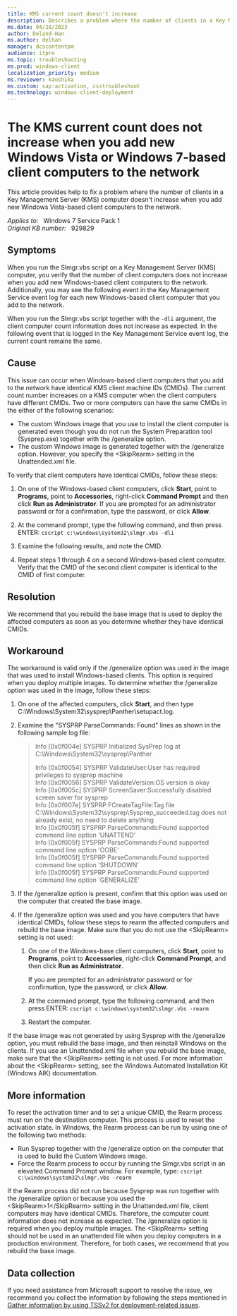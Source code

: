 ```yaml
---
title: KMS current count doesn't increase
description: Describes a problem where the number of clients in a Key Management Server (KMS) computer does not increase when you add new Windows Vista-based client computers to the network.
ms.date: 04/28/2023
author: Deland-Han
ms.author: delhan
manager: dcscontentpm
audience: itpro
ms.topic: troubleshooting
ms.prod: windows-client
localization_priority: medium
ms.reviewer: kaushika
ms.custom: sap:activation, csstroubleshoot
ms.technology: windows-client-deployment
---
```

# The KMS current count does not increase when you add new Windows Vista or Windows 7-based client computers to the network

This article provides help to fix a problem where the number of clients in a Key Management Server (KMS) computer doesn't increase when you add new Windows Vista-based client computers to the network.

_Applies to:_ &nbsp; Windows 7 Service Pack 1  
_Original KB number:_ &nbsp; 929829

## Symptoms

When you run the Slmgr.vbs script on a Key Management Server (KMS) computer, you verify that the number of client computers does not increase when you add new Windows-based client computers to the network. Additionally, you may see the following event in the Key Management Service event log for each new Windows-based client computer that you add to the network.
  
When you run the Slmgr.vbs script together with the `-dli` argument, the client computer count information does not increase as expected. In the following event that is logged in the Key Management Service event log, the current count remains the same.

## Cause

This issue can occur when Windows-based client computers that you add to the network have identical KMS client machine IDs (CMIDs). The current count number increases on a KMS computer when the client computers have different CMIDs. Two or more computers can have the same CMIDs in the either of the following scenarios:  

- The custom Windows image that you use to install the client computer is generated even though you do not run the System Preparation tool (Sysprep.exe) together with the /generalize option.
- The custom Windows image is generated together with the /generalize option. However, you specify the \<SkipRearm> setting in the Unattended.xml file.  

To verify that client computers have identical CMIDs, follow these steps:

1. On one of the Windows-based client computers, click **Start**, point to **Programs**, point to
 **Accessories**, right-click **Command Prompt** and then click **Run as Administrator**.
If you are prompted for an administrator password or for a confirmation, type the password, or click **Allow**.
2. At the command prompt, type the following command, and then press ENTER: `cscript c:\windows\system32\slmgr.vbs -dli`  

3. Examine the following results, and note the CMID.

4. Repeat steps 1 through 4 on a second Windows-based client computer. Verify that the CMID of the second client computer is identical to the CMID of first computer.  

## Resolution

We recommend that you rebuild the base image that is used to deploy the affected computers as soon as you determine whether they have identical CMIDs.

## Workaround

The workaround is valid only if the /generalize  option was used in the image that was used to install Windows-based clients. This option is required when you deploy multiple images. To determine whether the /generalize option was used in the image, follow these steps:

1. On one of the affected computers, click **Start**, and then type
 C:\Windows\System32\sysprep\Panther\setupact.log.
2. Examine the "SYSPRP ParseCommands: Found" lines as shown in the following sample log file:

    > Info [0x0f004e] SYSPRP Initialized SysPrep log at C:\Windows\System32\sysprep\Panther
    >
    > Info [0x0f0054] SYSPRP ValidateUser:User has required privileges to sysprep machine  
    Info [0x0f0056] SYSPRP ValidateVersion:OS version is okay  
    Info [0x0f005c] SYSPRP ScreenSaver:Successfully disabled screen saver for sysprep  
    Info [0x0f007e] SYSPRP FCreateTagFile:Tag file C:\Windows\System32\sysprep\Sysprep_succeeded.tag does not already exist, no need to delete anything  
    Info [0x0f005f] SYSPRP ParseCommands:Found supported command line option 'UNATTEND'  
    Info [0x0f005f] SYSPRP ParseCommands:Found supported command line option 'OOBE'  
    Info [0x0f005f] SYSPRP ParseCommands:Found supported command line option 'SHUTDOWN'  
    Info [0x0f005f] SYSPRP ParseCommands:Found supported command line option 'GENERALIZE'

3. If the /generalize option is present, confirm that this option was used on the computer that created the base image.

4. If the /generalize option was used and you have computers that have identical CMIDs, follow these steps to rearm the affected computers and rebuild the base image. Make sure that you do not use the \<SkipRearm> setting is not used:

   1. On one of the Windows-base client computers, click **Start**, point to **Programs**, point to **Accessories**, right-click **Command Prompt**, and then click **Run as Administrator**.  

        If you are prompted for an administrator password or for confirmation, type the password, or click **Allow**.
   2. At the command prompt, type the following command, and then press ENTER: `cscript c:\windows\system32\slmgr.vbs -rearm`  

   3. Restart the computer.  

If the base image was not generated by using Sysprep with the /generalize  option, you must rebuild the base image, and then reinstall Windows on the clients. If you use an Unattended.xml file when you rebuild the base image, make sure that the \<SkipRearm> setting is not used. For more information about the \<SkipRearm> setting, see the Windows Automated Installation Kit (Windows AIK) documentation.  

## More information

To reset the activation timer and to set a unique CMID, the Rearm process must run on the destination computer. This process is used to reset the activation state. In Windows, the Rearm process can be run by using one of the following two methods:  

- Run Sysprep together with the /generalize  option on the computer that is used to build the Custom Windows image.
- Force the Rearm process to occur by running the Slmgr.vbs script in an elevated Command Prompt window. For example, type: `cscript c:\windows\system32\slmgr.vbs -rearm`  

If the Rearm process did not run because Sysprep was run together with the /generalize option or because you used the \<SkipRearm>1\</SkipRearm> setting in the Unattended.xml file, client computers may have identical CMIDs. Therefore, the computer count information does not increase as expected. The /generalize option is required when you deploy multiple images. The \<SkipRearm> setting should not be used in an unattended file when you deploy computers in a production environment. Therefore, for both cases, we recommend that you rebuild the base image.

## Data collection

If you need assistance from Microsoft support to resolve the issue, we recommend you collect the information by following the steps mentioned in [Gather information by using TSSv2 for deployment-related issues](../windows-troubleshooters/gather-information-using-tssv2-deployment.md).
